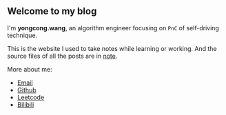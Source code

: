 ## Welcome to my blog

I'm **yongcong.wang**, an algorithm engineer focusing on `PnC` of self-driving technique.

This is the website I used to take notes while learning or working. And the source files of all the posts are in [note](https://github.com/yongcongwang/note).

More about me:

- [Email](mailto:yongcong.wang@outlook.com)
- [Github](https://github.com/yongcongwang)
- [Leetcode](https://leetcode.cn/u/yongcongwang/)
- [Bilibili](https://space.bilibili.com/2070021520)
